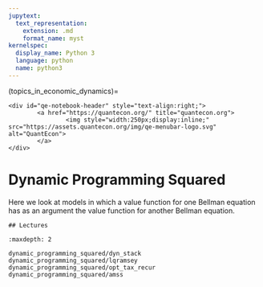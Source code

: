 ```yaml
---
jupytext:
  text_representation:
    extension: .md
    format_name: myst
kernelspec:
  display_name: Python 3
  language: python
  name: python3
---
```


(topics_in_economic_dynamics)=
```{raw} html
<div id="qe-notebook-header" style="text-align:right;">
        <a href="https://quantecon.org/" title="quantecon.org">
                <img style="width:250px;display:inline;" src="https://assets.quantecon.org/img/qe-menubar-logo.svg" alt="QuantEcon">
        </a>
</div>
```

# Dynamic Programming Squared

Here we look at models in which a value function for one Bellman equation has as an argument the value function for another Bellman equation.

```{only} html
## Lectures
```

```{toctree}
:maxdepth: 2

dynamic_programming_squared/dyn_stack
dynamic_programming_squared/lqramsey
dynamic_programming_squared/opt_tax_recur
dynamic_programming_squared/amss
```

